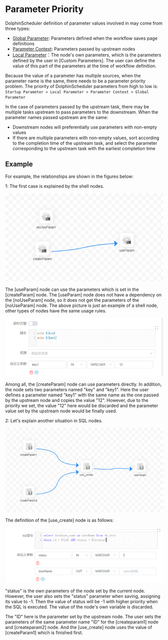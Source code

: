 # Parameter Priority

DolphinScheduler definition of parameter values ​​involved in may come from three types:

* [Global Parameter](global.md): Parameters defined when the workflow saves page definitions
* [Parameter Context](context.md): Parameters passed by upstream nodes
* [Local Parameter](local.md)：The node's own parameters, which is the parameters defined by the user in [Custom Parameters]. The user can define the value of this part of the parameters at the time of workflow definition.

Because the value of a parameter has multiple sources, when the parameter name is the same, there needs to be a parameter priority problem. The priority of DolphinScheduler parameters from high to low is: `Startup Parameter > Local Parameter > Parameter Context > Global Parameter`

In the case of parameters passed by the upstream task, there may be multiple tasks upstream to pass parameters to the downstream. When the parameter names passed upstream are the same:

* Downstream nodes will preferentially use parameters with non-empty values
* If there are multiple parameters with non-empty values, sort according to the completion time of the upstream task, and select the parameter corresponding to the upstream task with the earliest completion time

## Example

For example, the relationships are shown in the figures below:

1: The first case is explained by the shell nodes.

![png01](/img/globalParam/image-20210723102938239.png)

The [useParam] node can use the parameters which is set in the [createParam] node. The [useParam] node does not have a dependency on the [noUseParam] node, so it does not get the parameters of the [noUseParam] node. The above picture is just an example of a shell node, other types of nodes have the same usage rules.

![png02](/img/globalParam/image-20210723103316896.png)

Among all, the [createParam] node can use parameters directly. In addition, the node sets two parameters named "key" and "key1". Here the user defines a parameter named "key1" with the same name as the one passed by the upstream node and copies the value "12". However, due to the priority we set, the value "12" here would be discarded and the parameter value set by the upstream node would be finally used.

2: Let's explain another situation in SQL nodes.

![png03](/img/globalParam/image-20210723103937052.png)

The definition of the [use_create] node is as follows:

![png04](/img/globalParam/image-20210723104411489.png)

"status" is the own parameters of the node set by the current node. However, the user also sets the "status" parameter when saving, assigning its value to -1. Then the value of status will be -1 with higher priority when the SQL is executed. The value of the node's own variable is discarded.

The "ID" here is the parameter set by the upstream node. The user sets the parameters of the same parameter name "ID" for the [createparam1] node and [createparam2] node. And the [use_create] node uses the value of [createParam1] which is finished first.
